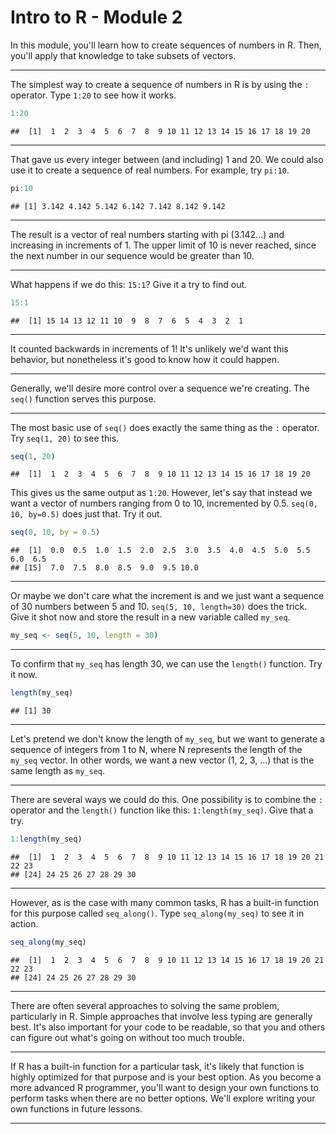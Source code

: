 Intro to R - Module 2
========================================================

In this module, you'll learn how to create sequences of numbers in R. Then, you'll apply that knowledge to take subsets of vectors.

---

The simplest way to create a sequence of numbers in R is by using the `:` operator. Type `1:20` to see how it works.


```r
1:20
```

```
##  [1]  1  2  3  4  5  6  7  8  9 10 11 12 13 14 15 16 17 18 19 20
```


---

That gave us every integer between (and including) 1 and 20. We could also use it to create a sequence of real numbers. For example, try `pi:10`.


```r
pi:10
```

```
## [1] 3.142 4.142 5.142 6.142 7.142 8.142 9.142
```


---

The result is a vector of real numbers starting with pi (3.142...) and increasing in increments of 1. The upper limit of 10 is never reached, since the next number in our sequence would be greater than 10.

---

What happens if we do this: `15:1`? Give it a try to find out.


```r
15:1
```

```
##  [1] 15 14 13 12 11 10  9  8  7  6  5  4  3  2  1
```


---

It counted backwards in increments of 1! It's unlikely we'd want this behavior, but nonetheless it's good to know how it could happen.

---

Generally, we'll desire more control over a sequence we're creating. The `seq()` function serves this purpose.

---

The most basic use of `seq()` does exactly the same thing as the `:` operator. Try `seq(1, 20)` to see this.


```r
seq(1, 20)
```

```
##  [1]  1  2  3  4  5  6  7  8  9 10 11 12 13 14 15 16 17 18 19 20
```


This gives us the same output as `1:20`. However, let's say that instead we want a vector of numbers ranging from 0 to 10, incremented by 0.5. `seq(0, 10, by=0.5)` does just that. Try it out.


```r
seq(0, 10, by = 0.5)
```

```
##  [1]  0.0  0.5  1.0  1.5  2.0  2.5  3.0  3.5  4.0  4.5  5.0  5.5  6.0  6.5
## [15]  7.0  7.5  8.0  8.5  9.0  9.5 10.0
```


---

Or maybe we don't care what the increment is and we just want a sequence of 30 numbers between 5 and 10. `seq(5, 10, length=30)` does the trick. Give it shot now and store the result in a new variable called `my_seq`.


```r
my_seq <- seq(5, 10, length = 30)
```


---

To confirm that `my_seq` has length 30, we can use the `length()` function. Try it now.


```r
length(my_seq)
```

```
## [1] 30
```


---

Let's pretend we don't know the length of `my_seq`, but we want to generate a sequence of integers from 1 to N, where N represents the length of the `my_seq` vector. In other words, we want a new vector (1, 2, 3, ...) that is the same length as `my_seq`.

---

There are several ways we could do this. One possibility is to combine the `:` operator and the `length()` function like this: `1:length(my_seq)`. Give that a try.


```r
1:length(my_seq)
```

```
##  [1]  1  2  3  4  5  6  7  8  9 10 11 12 13 14 15 16 17 18 19 20 21 22 23
## [24] 24 25 26 27 28 29 30
```


---

However, as is the case with many common tasks, R has a built-in function for this purpose called `seq_along()`. Type `seq_along(my_seq)` to see it in action.


```r
seq_along(my_seq)
```

```
##  [1]  1  2  3  4  5  6  7  8  9 10 11 12 13 14 15 16 17 18 19 20 21 22 23
## [24] 24 25 26 27 28 29 30
```


---

There are often several approaches to solving the same problem, particularly in R. Simple approaches that involve less typing are generally best. It's also important for your code to be readable, so that you and others can figure out what's going on without too much trouble.

---

If R has a built-in function for a particular task, it's likely that function is highly optimized for that purpose and is your best option. As you become a more advanced R programmer, you'll want to design your own functions to perform tasks when there are no better options. We'll explore writing your own functions in future lessons.

---

